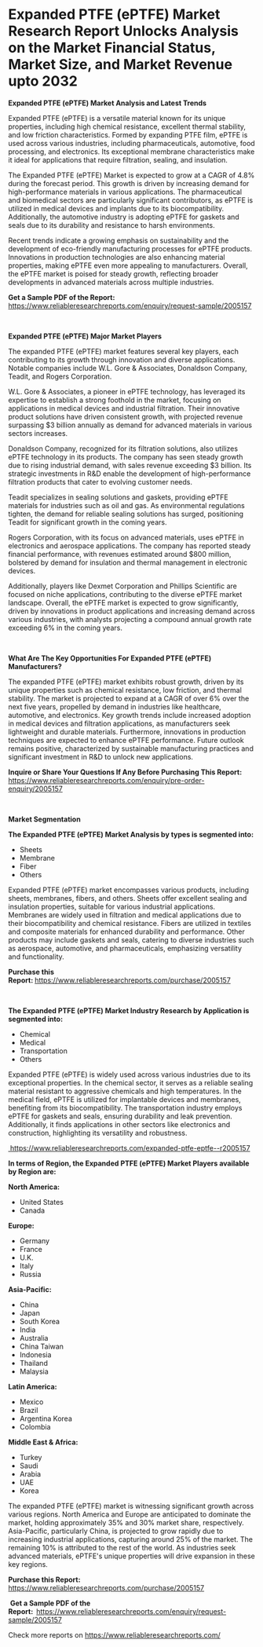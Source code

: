 <p><h1>Expanded PTFE (ePTFE) Market Research Report Unlocks Analysis on the Market Financial Status, Market Size, and Market Revenue upto 2032</h1></p><p><strong>Expanded PTFE (ePTFE) Market Analysis and Latest Trends</strong></p>
<p><p>Expanded PTFE (ePTFE) is a versatile material known for its unique properties, including high chemical resistance, excellent thermal stability, and low friction characteristics. Formed by expanding PTFE film, ePTFE is used across various industries, including pharmaceuticals, automotive, food processing, and electronics. Its exceptional membrane characteristics make it ideal for applications that require filtration, sealing, and insulation.</p><p>The Expanded PTFE (ePTFE) Market is expected to grow at a CAGR of 4.8% during the forecast period. This growth is driven by increasing demand for high-performance materials in various applications. The pharmaceutical and biomedical sectors are particularly significant contributors, as ePTFE is utilized in medical devices and implants due to its biocompatibility. Additionally, the automotive industry is adopting ePTFE for gaskets and seals due to its durability and resistance to harsh environments.</p><p>Recent trends indicate a growing emphasis on sustainability and the development of eco-friendly manufacturing processes for ePTFE products. Innovations in production technologies are also enhancing material properties, making ePTFE even more appealing to manufacturers. Overall, the ePTFE market is poised for steady growth, reflecting broader developments in advanced materials across multiple industries.</p></p>
<p><strong>Get a Sample PDF of the Report:&nbsp;</strong> <a href="https://www.reliableresearchreports.com/enquiry/request-sample/2005157?utm_campaign=3105&utm_medium=2&utm_source=Github&utm_content=ia&utm_term=29032025&utm_id=expanded-ptfe-eptfe">https://www.reliableresearchreports.com/enquiry/request-sample/2005157</a></p>
<p>&nbsp;</p>
<p><strong>Expanded PTFE (ePTFE) Major Market Players</strong></p>
<p><p>The expanded PTFE (ePTFE) market features several key players, each contributing to its growth through innovation and diverse applications. Notable companies include W.L. Gore & Associates, Donaldson Company, Teadit, and Rogers Corporation.</p><p>W.L. Gore & Associates, a pioneer in ePTFE technology, has leveraged its expertise to establish a strong foothold in the market, focusing on applications in medical devices and industrial filtration. Their innovative product solutions have driven consistent growth, with projected revenue surpassing $3 billion annually as demand for advanced materials in various sectors increases.</p><p>Donaldson Company, recognized for its filtration solutions, also utilizes ePTFE technology in its products. The company has seen steady growth due to rising industrial demand, with sales revenue exceeding $3 billion. Its strategic investments in R&D enable the development of high-performance filtration products that cater to evolving customer needs.</p><p>Teadit specializes in sealing solutions and gaskets, providing ePTFE materials for industries such as oil and gas. As environmental regulations tighten, the demand for reliable sealing solutions has surged, positioning Teadit for significant growth in the coming years.</p><p>Rogers Corporation, with its focus on advanced materials, uses ePTFE in electronics and aerospace applications. The company has reported steady financial performance, with revenues estimated around $800 million, bolstered by demand for insulation and thermal management in electronic devices.</p><p>Additionally, players like Dexmet Corporation and Phillips Scientific are focused on niche applications, contributing to the diverse ePTFE market landscape. Overall, the ePTFE market is expected to grow significantly, driven by innovations in product applications and increasing demand across various industries, with analysts projecting a compound annual growth rate exceeding 6% in the coming years.</p></p>
<p>&nbsp;</p>
<p><strong>What Are The Key Opportunities For Expanded PTFE (ePTFE) Manufacturers?</strong></p>
<p><p>The expanded PTFE (ePTFE) market exhibits robust growth, driven by its unique properties such as chemical resistance, low friction, and thermal stability. The market is projected to expand at a CAGR of over 6% over the next five years, propelled by demand in industries like healthcare, automotive, and electronics. Key growth trends include increased adoption in medical devices and filtration applications, as manufacturers seek lightweight and durable materials. Furthermore, innovations in production techniques are expected to enhance ePTFE performance. Future outlook remains positive, characterized by sustainable manufacturing practices and significant investment in R&D to unlock new applications.</p></p>
<p><strong>Inquire or Share Your Questions If Any Before Purchasing This Report:</strong> <a href="https://www.reliableresearchreports.com/enquiry/pre-order-enquiry/2005157?utm_campaign=3105&utm_medium=2&utm_source=Github&utm_content=ia&utm_term=29032025&utm_id=expanded-ptfe-eptfe">https://www.reliableresearchreports.com/enquiry/pre-order-enquiry/2005157</a></p>
<p>&nbsp;</p>
<p><strong>Market Segmentation</strong></p>
<p><strong>The Expanded PTFE (ePTFE) Market Analysis by types is segmented into:</strong></p>
<p><ul><li>Sheets</li><li>Membrane</li><li>Fiber</li><li>Others</li></ul></p>
<p><p>Expanded PTFE (ePTFE) market encompasses various products, including sheets, membranes, fibers, and others. Sheets offer excellent sealing and insulation properties, suitable for various industrial applications. Membranes are widely used in filtration and medical applications due to their biocompatibility and chemical resistance. Fibers are utilized in textiles and composite materials for enhanced durability and performance. Other products may include gaskets and seals, catering to diverse industries such as aerospace, automotive, and pharmaceuticals, emphasizing versatility and functionality.</p></p>
<p><strong>Purchase this Report:&nbsp;</strong><a href="https://www.reliableresearchreports.com/purchase/2005157?utm_campaign=3105&utm_medium=2&utm_source=Github&utm_content=ia&utm_term=29032025&utm_id=expanded-ptfe-eptfe">https://www.reliableresearchreports.com/purchase/2005157</a></p>
<p>&nbsp;</p>
<p><strong>The Expanded PTFE (ePTFE) Market Industry Research by Application is segmented into:</strong></p>
<p><ul><li>Chemical</li><li>Medical</li><li>Transportation</li><li>Others</li></ul></p>
<p><p>Expanded PTFE (ePTFE) is widely used across various industries due to its exceptional properties. In the chemical sector, it serves as a reliable sealing material resistant to aggressive chemicals and high temperatures. In the medical field, ePTFE is utilized for implantable devices and membranes, benefiting from its biocompatibility. The transportation industry employs ePTFE for gaskets and seals, ensuring durability and leak prevention. Additionally, it finds applications in other sectors like electronics and construction, highlighting its versatility and robustness.</p></p>
<p><a href="https://www.reliableresearchreports.com/expanded-ptfe-eptfe--r2005157?utm_campaign=3105&utm_medium=2&utm_source=Github&utm_content=ia&utm_term=29032025&utm_id=expanded-ptfe-eptfe">&nbsp;https://www.reliableresearchreports.com/expanded-ptfe-eptfe--r2005157</a></p>
<p><strong>In terms of Region, the Expanded PTFE (ePTFE) Market Players available by Region are:</strong></p>
<p>
    <p> <strong> North America: </strong>
        <ul>
            <li>United States</li>
            <li>Canada</li>
        </ul>
        </p> 
    <p> <strong> Europe: </strong>
        <ul>
            <li>Germany</li>
            <li>France</li>
            <li>U.K.</li>
            <li>Italy</li>
            <li>Russia</li>
        </ul>
        </p> 
    <p> <strong> Asia-Pacific: </strong>
        <ul>
            <li>China</li>
            <li>Japan</li>
            <li>South Korea</li>
            <li>India</li>
            <li>Australia</li>
            <li>China Taiwan</li>
            <li>Indonesia</li>
            <li>Thailand</li>
            <li>Malaysia</li>
        </ul>
        </p> 
    <p> <strong> Latin America: </strong>
        <ul>
            <li>Mexico</li>
            <li>Brazil</li>
            <li>Argentina Korea</li>
            <li>Colombia</li>
        </ul>
        </p> 
    <p> <strong> Middle East & Africa: </strong>
        <ul>
            <li>Turkey</li>
            <li>Saudi</li>
            <li>Arabia</li>
            <li>UAE</li>
            <li>Korea</li>
        </ul>
    </p>
    </p>
<p><p>The expanded PTFE (ePTFE) market is witnessing significant growth across various regions. North America and Europe are anticipated to dominate the market, holding approximately 35% and 30% market share, respectively. Asia-Pacific, particularly China, is projected to grow rapidly due to increasing industrial applications, capturing around 25% of the market. The remaining 10% is attributed to the rest of the world. As industries seek advanced materials, ePTFE's unique properties will drive expansion in these key regions.</p></p>
<p><strong>Purchase this Report: </strong><a href="https://www.reliableresearchreports.com/purchase/2005157?utm_campaign=3105&utm_medium=2&utm_source=Github&utm_content=ia&utm_term=29032025&utm_id=expanded-ptfe-eptfe">https://www.reliableresearchreports.com/purchase/2005157</a></p>
<p>&nbsp;<strong>Get a Sample PDF of the Report:&nbsp;&nbsp;</strong><a href="https://www.reliableresearchreports.com/enquiry/request-sample/2005157?utm_campaign=3105&utm_medium=2&utm_source=Github&utm_content=ia&utm_term=29032025&utm_id=expanded-ptfe-eptfe">https://www.reliableresearchreports.com/enquiry/request-sample/2005157</a></p>
<p><strong></strong></p>
<p>Check more reports on <a href="https://www.reliableresearchreports.com/?utm_campaign=3105&utm_medium=2&utm_source=Github&utm_content=ia&utm_term=29032025&utm_id=expanded-ptfe-eptfe">https://www.reliableresearchreports.com/</a></p>